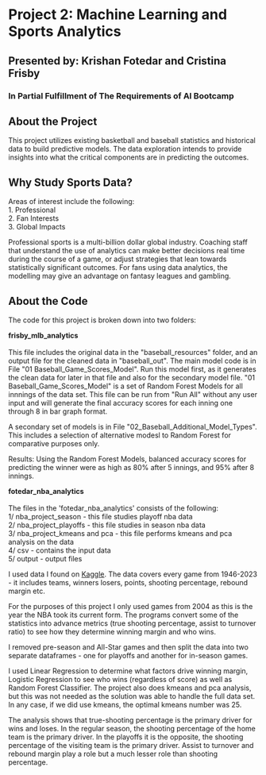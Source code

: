 # Project 2:  Machine Learning and Sports Analytics
## Presented by:  Krishan Fotedar and Cristina Frisby
### In Partial Fulfillment of The Requirements of AI Bootcamp

## About the Project
This project utilizes existing basketball and baseball statistics and historical
data to build predictive models.  The data exploration intends to provide insights
into what the critical components are in predicting the outcomes.

## Why Study Sports Data?
Areas of interest include the following: <br>
    1. Professional <br>
    2. Fan Interests <br>
    3. Global Impacts <br>

Professional sports is a multi-billion dollar global industry.  Coaching staff
that understand the use of analytics can make better decisions real time during
the course of a game, or adjust strategies that lean towards statistically
significant outcomes.  For fans using data analytics, the modelling may give an
advantage on fantasy leagues and gambling. 

## About the Code
The code for this project is broken down into two folders:

**frisby_mlb_analytics** <br><br>
This file includes the original data in the "baseball_resources" folder, and an
output file for the cleaned data in "baseball_out".
The main model code is in File "01 Baseball_Game_Scores_Model".  Run this model 
first, as it generates the clean data for later in that file and also for the
secondary model file.
"01 Baseball_Game_Scores_Model" is a set of Random Forest Models for all innnings 
of the data set.  This file can be run from "Run All" without any user input and 
will generate the final accuracy scores for each inning one through 8 in bar 
graph format.

A secondary set of models is in File "02_Baseball_Additional_Model_Types".  This
includes a selection of alternative modesl to Random Forest for comparative
purposes only.

Results:  Using the Random Forest Models, balanced accuracy scores for predicting
the winner were as high as 80% after 5 innings, and 95% after 8 innings.

**fotedar_nba_analytics**<br><br>
The files in the 'fotedar_nba_analytics' consists of the following: <br>
    1/ nba_project_season - this file studies playoff nba data <br>
    2/ nba_project_playoffs - this file studies in season nba data <br>
    3/ nba_project_kmeans and pca - this file performs kmeans and pca analysis on the data <br>
    4/ csv - contains the input data <br>
    5/ output - output files <br>

I used data I found on <a href="https://www.kaggle.com/datasets/wyattowalsh/basketball">Kaggle</a>.
The data covers every game from 1946-2023 - it includes teams, winners losers, points, shooting percentage, rebound margin etc.

For the purposes of this project I only used games from 2004 as this is the year the NBA took its current form.
The programs convert some of the  statistics into advance metrics (true shooting percentage, assist to turnover ratio) to see how 
they determine winning margin and who wins. 

I removed pre-season and All-Star games and then split the data into two separate dataframes - one for playoffs and another for in-season games.

I used Linear Regression to determine what factors drive winning margin, Logistic Regression to see who wins (regardless of score)
as well as Random Forest Classifier. The project also does kmeans and pca analysis, but this was not needed as the solution was able to handle the full data set.
In any case, if we did use kmeans, the optimal kmeans number was 25.

The analysis shows that true-shooting percentage is the primary driver for wins and loses.
In the regular season, the shooting percentage of the home team is the primary driver. 
In the playoffs it is the opposite, the shooting percentage of the visiting team is the primary driver.
Assist to turnover and rebound margin play a role but a much lesser role than shooting percentage.





